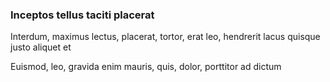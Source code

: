 ### Inceptos tellus taciti placerat

Interdum, maximus lectus, placerat, tortor, erat leo, hendrerit lacus quisque justo aliquet et

Euismod, leo, gravida enim mauris, quis, dolor, porttitor ad dictum


